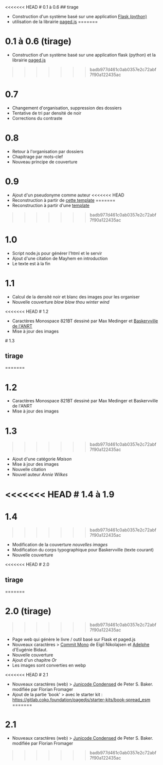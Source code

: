 <<<<<<< HEAD
# 0.1 à 0.6
## tirage
- Construction d'un système basé sur une application [Flask (python)](https://flask.palletsprojects.com/en/3.0.x/)
- utilisation de la librairie [paged.js](https://pagedjs.org/)
=======
# 0.1 à 0.6 (tirage)
- Construction d'un système basé sur une application flask (python) et la librairie [paged.js](https://pagedjs.org/)
>>>>>>> badb977d461c0ab0357e2c72abf7f90a122435ac

# 0.7
- Changement d'organisation, suppression des dossiers
- Tentative de tri par densité de noir
- Corrections du contraste

# 0.8
- Retour à l'organisation par dossiers
- Chapitrage par mots-clef
- Nouveau principe de couverture

# 0.9
- Ajout d'un pseudonyme comme auteur
<<<<<<< HEAD
- Reconstruction à partir de [cette template](https://gitlab.coko.foundation/pagedjs/pagedjs-book-template)
=======
- Reconstruction à partir d'une [template](https://gitlab.coko.foundation/pagedjs/pagedjs-book-template)
>>>>>>> badb977d461c0ab0357e2c72abf7f90a122435ac

# 1.0
- Script node.js pour générer l'html et le servir
- Ajout d'une citation de Mayhem en introduction
- Le texte est à la fin

# 1.1
- Calcul de la densité noir et blanc des images pour les organiser
- Nouvelle couverture *blow blow thou winter wind*

<<<<<<< HEAD
# 1.2
- Caractères Monospace 821BT dessiné par Max Medinger et [Baskervville de l'ANRT](https://anrt-nancy.fr/fr/fonts/baskervville)
- Mise à jour des images

# 1.3
## tirage
=======
# 1.2
- Caractères Monospace 821BT dessiné par Max Medinger et Baskervville de l'ANRT
- Mise à jour des images

# 1.3
>>>>>>> badb977d461c0ab0357e2c72abf7f90a122435ac
- Ajout d'une catégorie *Maison*
- Mise à jour des images
- Nouvelle citation
- Nouvel auteur *Annie Wilkes*

<<<<<<< HEAD
# 1.4 à 1.9
=======
# 1.4
>>>>>>> badb977d461c0ab0357e2c72abf7f90a122435ac
- Modification de la couverture *nouvelles images*
- Modification du corps typographique pour Baskervville (texte courant)
- Nouvelle couverture

<<<<<<< HEAD
# 2.0
## tirage
=======
# 2.0 (tirage)
>>>>>>> badb977d461c0ab0357e2c72abf7f90a122435ac
- Page web qui génère le livre / outil basé sur Flask et paged.js
- Nouveaux caractères > [Commit Mono](https://commitmono.com/) de Eigil Nikolajsen et [Adelphe](https://typotheque.genderfluid.space/adelphe.html) d'Eugénie Bidaut.
- Nouvelle couverture
- Ajout d'un chapitre *Or*
- Les images sont converties en webp

<<<<<<< HEAD
# 2.1
- Nouveaux caractères (web) > [Junicode Condensed](https://github.com/Fromager/junicode/tree/master/fonts) de Peter S. Baker. modifiée par Florian Fromager
- Ajout de la partie 'book' > avec le starter kit : https://gitlab.coko.foundation/pagedjs/starter-kits/book-spread_esm
=======
# 2.1
- Nouveaux caractères (web) > [Junicode Condensed](https://github.com/Fromager/junicode/tree/master/fonts) de Peter S. Baker. modifiée par Florian Fromager 
>>>>>>> badb977d461c0ab0357e2c72abf7f90a122435ac
